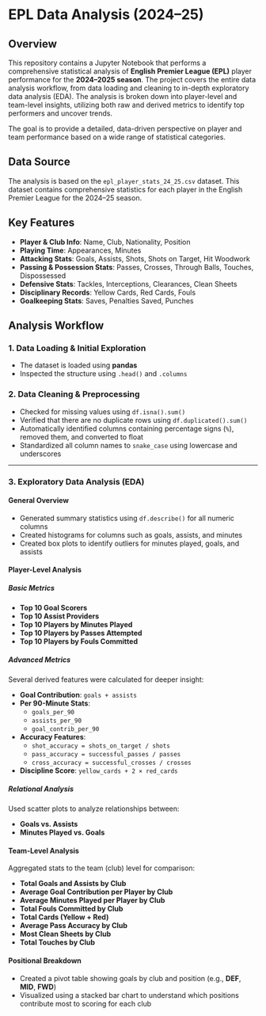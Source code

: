 # EPL Data Analysis (2024–25)



## **Overview**

This repository contains a Jupyter Notebook that performs a comprehensive statistical analysis of **English Premier League (EPL)** player performance for the **2024–2025 season**. The project covers the entire data analysis workflow, from data loading and cleaning to in-depth exploratory data analysis (EDA). The analysis is broken down into player-level and team-level insights, utilizing both raw and derived metrics to identify top performers and uncover trends.

The goal is to provide a detailed, data-driven perspective on player and team performance based on a wide range of statistical categories.



## **Data Source**

The analysis is based on the `epl_player_stats_24_25.csv` dataset. This dataset contains comprehensive statistics for each player in the English Premier League for the 2024–25 season.



## **Key Features**

* **Player & Club Info**: Name, Club, Nationality, Position
* **Playing Time**: Appearances, Minutes
* **Attacking Stats**: Goals, Assists, Shots, Shots on Target, Hit Woodwork
* **Passing & Possession Stats**: Passes, Crosses, Through Balls, Touches, Dispossessed
* **Defensive Stats**: Tackles, Interceptions, Clearances, Clean Sheets
* **Disciplinary Records**: Yellow Cards, Red Cards, Fouls
* **Goalkeeping Stats**: Saves, Penalties Saved, Punches



## **Analysis Workflow**

### **1. Data Loading & Initial Exploration**

* The dataset is loaded using **pandas**
* Inspected the structure using `.head()` and `.columns`



### **2. Data Cleaning & Preprocessing**

* Checked for missing values using `df.isna().sum()`
* Verified that there are no duplicate rows using `df.duplicated().sum()`
* Automatically identified columns containing percentage signs (`%`), removed them, and converted to float
* Standardized all column names to `snake_case` using lowercase and underscores

---

### **3. Exploratory Data Analysis (EDA)**

#### **General Overview**

* Generated summary statistics using `df.describe()` for all numeric columns
* Created histograms for columns such as goals, assists, and minutes
* Created box plots to identify outliers for minutes played, goals, and assists



#### **Player-Level Analysis**

##### **Basic Metrics**

* **Top 10 Goal Scorers**
* **Top 10 Assist Providers**
* **Top 10 Players by Minutes Played**
* **Top 10 Players by Passes Attempted**
* **Top 10 Players by Fouls Committed**



##### **Advanced Metrics**

Several derived features were calculated for deeper insight:

* **Goal Contribution**: `goals + assists`
* **Per 90-Minute Stats**:
   * `goals_per_90`
   * `assists_per_90`
   * `goal_contrib_per_90`
* **Accuracy Features**:
   * `shot_accuracy = shots_on_target / shots`
   * `pass_accuracy = successful_passes / passes`
   * `cross_accuracy = successful_crosses / crosses`
* **Discipline Score**: `yellow_cards + 2 × red_cards`



##### **Relational Analysis**

Used scatter plots to analyze relationships between:

* **Goals vs. Assists**
* **Minutes Played vs. Goals**



#### **Team-Level Analysis**

Aggregated stats to the team (club) level for comparison:

* **Total Goals and Assists by Club**
* **Average Goal Contribution per Player by Club**
* **Average Minutes Played per Player by Club**
* **Total Fouls Committed by Club**
* **Total Cards (Yellow + Red)**
* **Average Pass Accuracy by Club**
* **Most Clean Sheets by Club**
* **Total Touches by Club**



#### **Positional Breakdown**

* Created a pivot table showing goals by club and position (e.g., **DEF**, **MID**, **FWD**)
* Visualized using a stacked bar chart to understand which positions contribute most to scoring for each club


